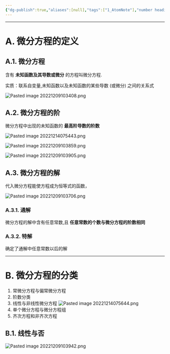 ```yaml
---
{"dg-publish":true,"aliases":[null],"tags":["1_AtomNote"],"number headings":"auto, first-level 1, max 6, A.1.","Created-Date":"2022-12-09 10:15:11","Modified-Date":"2024-04-18 11:53:30","permalink":"/A01_Lessons/Aa01_高等数学/微分方程基本定义/","dgPassFrontmatter":true}
---
```




---


# A. 微分方程的定义


## A.1. 微分方程

含有 **未知函数及其导数或微分** 的方程叫微分方程. 


实质：联系自变量,未知函数以及未知函数的某些导数 (或微分) 之间的关系式

![Pasted image 20221209103408.png](/img/user/Z02_ObFiles/Attachments/Pasted%20image%2020221209103408.png)


## A.2. 微分方程的阶

微分方程中出现的未知函数的 **最高阶导数的阶数**

![Pasted image 20221214075443.png](/img/user/Z02_ObFiles/Attachments/Pasted%20image%2020221214075443.png)

![Pasted image 20221209103859.png](/img/user/Z02_ObFiles/Attachments/Pasted%20image%2020221209103859.png)

![Pasted image 20221209103905.png](/img/user/Z02_ObFiles/Attachments/Pasted%20image%2020221209103905.png)


## A.3. 微分方程的解
代入微分方程能使方程成为恒等式的函数，



![Pasted image 20221209103706.png](/img/user/Z02_ObFiles/Attachments/Pasted%20image%2020221209103706.png)

### A.3.1. 通解

微分方程的解中含有任意常数,且 **任意常数的个数与微分方程的阶数相同**


### A.3.2. 特解

确定了通解中任意常数以后的解





---

# B. 微分方程的分类


1. 常微分方程与偏常微分方程
2. 阶数分类
3. 线性与非线性微分方程
   ![Pasted image 20221214075644.png](/img/user/Z02_ObFiles/Attachments/Pasted%20image%2020221214075644.png)
4. 单个微分方程与微分方程组
5. 齐次方程和非齐次方程





## B.1. 线性与否


![Pasted image 20221209103942.png](/img/user/Z02_ObFiles/Attachments/Pasted%20image%2020221209103942.png)





